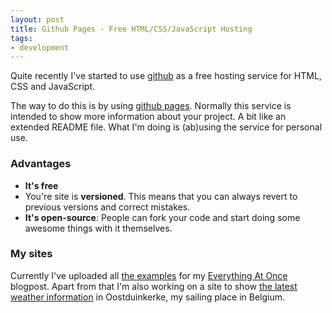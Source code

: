 ```yaml
---
layout: post
title: Github Pages - Free HTML/CSS/JavaScript Hosting
tags:
- development
---
```


Quite recently I've started to use [github](https://github.com/) as a free hosting service for HTML, CSS and JavaScript.

The way to do this is by using [github pages](https://pages.github.com/). Normally this service is intended to show more information about your project. A bit like an extended README file. What I'm doing is (ab)using the service for personal use.

### Advantages

* __It's free__
* You're site is __versioned__. This means that you can always revert to previous versions and correct mistakes.
* __It's open-source__: People can fork your code and start doing some awesome things with it themselves.

### My sites

Currently I've uploaded all [the examples](https://christianvuerings.github.io/everythingatonce/) for my [Everything At Once](/loading-everything-at-once-javascript-html-css) blogpost. Apart from that I'm also working on a site to show [the latest weather information](https://christianvuerings.github.io/weathery/) in Oostduinkerke, my sailing place in Belgium.
